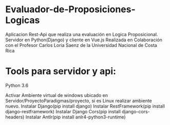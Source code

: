 # Evaluador-de-Proposiciones-Logicas
Aplicacion Rest-Api que realiza una evaluación en Logica Proposicional. Servidor en Python(Django) y cliente en Vue.js
Realizada en Colaboración con el Profesor Carlos Loria Saenz de la Universidad Nacional de Costa Rica
# Tools para servidor y api:
Python 3.6

Activar Ambiente virtual de windows ubicado en Servidor/ProyectoParadigmas/proyecto, si es Linux realizar ambiente nuevo.
Instalar Django(pip install django)
Instalar RestFramework(pip install django-restframework)
Instalar Django Cors(pip install django-cors-headers)
Instalar Antlr(pip install anlr4-python3-runtime)
